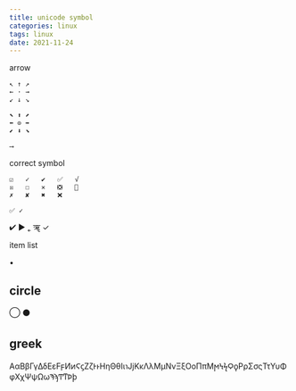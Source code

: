 ```yaml
---
title: unicode symbol
categories: linux
tags: linux
date: 2021-11-24
---
```


arrow

```
↖ ↑ ↗
← · →
↙ ↓ ↘

⬉ ⬆ ⬈
⬅ ⊙ ➡
⬋ ⬇ ⬊

⟶
```

correct symbol

```
☑	✓	✔	✅	√
☒	☐	✕	❎	💯
✗	✘	✖	❌

✅ ✓
```
✔
&#9658;
&#767;
&#2400; &#x2713;

item list

•

## circle

◯
⚫

## greek

ΑαΒβΓγΔδΕεϜϝͶͷϚϛΖζͰͱΗηΘθΙι℩ͿϳΚκΛλΜμΝνΞξΟοΠπϺϻϞϟϘϙΡρΣσςΤτΥυΦφΧχΨψΩωϠϡͲͳϷϸ






     